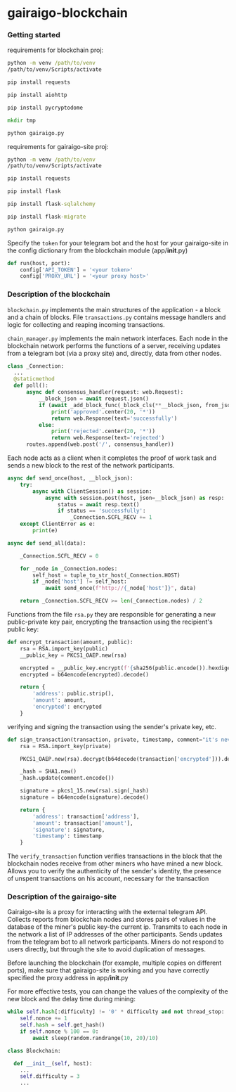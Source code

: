 # gairaigo-blockchain
### Getting started

requirements for blockchain proj:

```cmd
python -m venv /path/to/venv
/path/to/venv/Scripts/activate
```

```cmd
pip install requests
```

```cmd
pip install aiohttp
```

```cmd
pip install pycryptodome
```

```cmd
mkdir tmp
```

```cmd
python gairaigo.py
```

requirements for gairaigo-site proj:

```cmd
python -m venv /path/to/venv
/path/to/venv/Scripts/activate
```

```cmd
pip install requests
```

```cmd
pip install flask
```

```cmd
pip install flask-sqlalchemy
```

```cmd
pip install flask-migrate
```

```cmd
python gairaigo.py
```

Specify the `token` for your telegram bot and the host for your gairaigo-site in the config dictionary from the blockchain module (app/__init__.py)
```py
def run(host, port):
    config['API_TOKEN'] = '<your token>'
    config['PROXY_URL'] = '<your proxy host>'
```

### Description of the blockchain

`blockchain.py` implements the main structures of the application - a block and a chain of blocks. File `transactions.py` contains message handlers and logic for collecting and reaping incoming transactions.

`chain_manager.py` implements the main network interfaces. Each node in the blockchain network performs the functions of a server, receiving updates from a telegram bot (via a proxy site) and, directly, data from other nodes.
```py
class _Connection:
  ...
  @staticmethod
  def poll():
      async def consensus_handler(request: web.Request):
          __block_json = await request.json()
          if (await _add_block_func(_block_cls(**__block_json, from_json=True), self_mine=False)) == 1:
              print('approved'.center(20, '*'))
              return web.Response(text='successfully')
          else:
              print('rejected'.center(20, '*'))
              return web.Response(text='rejected')
      routes.append(web.post('/', consensus_handler))
```
Each node acts as a client when it completes the proof of work task and sends a new block to the rest of the network participants.
```py
async def send_once(host, __block_json):
    try:
        async with ClientSession() as session:
            async with session.post(host, json=__block_json) as resp:
                status = await resp.text()
                if status == 'successfully':
                    _Connection.SCFL_RECV += 1
    except ClientError as e:
        print(e)
```
```py
async def send_all(data):

    _Connection.SCFL_RECV = 0

    for _node in _Connection.nodes:
        self_host = tuple_to_str_host(_Connection.HOST)
        if _node['host'] != self_host:
            await send_once(f"http://{_node['host']}", data)

    return _Connection.SCFL_RECV >= len(_Connection.nodes) / 2
```
Functions from the file `rsa.py` they are responsible for generating a new public-private key pair, encrypting the transaction using the recipient's public key:
```py
def encrypt_transaction(amount, public):
    rsa = RSA.import_key(public)
    __public_key = PKCS1_OAEP.new(rsa)

    encrypted = __public_key.encrypt(f'{sha256(public.encode()).hexdigest()}-->amount:{amount}'.encode())
    encrypted = b64encode(encrypted).decode()

    return {
        'address': public.strip(),
        'amount': amount,
        'encrypted': encrypted
    }
```
verifying and signing the transaction using the sender's private key, etc.
```py
def sign_transaction(transaction, private, timestamp, comment="it's never been a gairaigo"):
    rsa = RSA.import_key(private)

    PKCS1_OAEP.new(rsa).decrypt(b64decode(transaction['encrypted'])).decode()

    _hash = SHA1.new()
    _hash.update(comment.encode())

    signature = pkcs1_15.new(rsa).sign(_hash)
    signature = b64encode(signature).decode()

    return {
        'address': transaction['address'],
        'amount': transaction['amount'],
        'signature': signature,
        'timestamp': timestamp
    }
```
The `verify_transaction` function verifies transactions in the block that the blockchain nodes receive from other miners who have mined a new block. Allows you to verify the authenticity of the sender's identity, the presence of unspent transactions on his account, necessary for the transaction

### Description of the gairaigo-site

Gairaigo-site is a proxy for interacting with the external telegram API. Collects reports from blockchain nodes and stores pairs of values in the database of the miner's public key-the current ip. Transmits to each node in the network a list of IP addresses of the other participants. Sends updates from the telegram bot to all network participants. Miners do not respond to users directly, but through the site to avoid duplication of messages.

Before launching the blockchain (for example, multiple copies on different ports), make sure that gairaigo-site is working and you have correctly specified the proxy address in app/__init__.py

For more effective tests, you can change the values of the complexity of the new block and the delay time during mining:
```py
while self.hash[:difficulty] != '0' * difficulty and not thread_stop:
    self.nonce += 1
    self.hash = self.get_hash()
    if self.nonce % 100 == 0:
        await sleep(random.randrange(10, 20)/10)
```
```py
class Blockchain:

  def __init__(self, host):
    ...
    self.difficulty = 3
    ...
```
